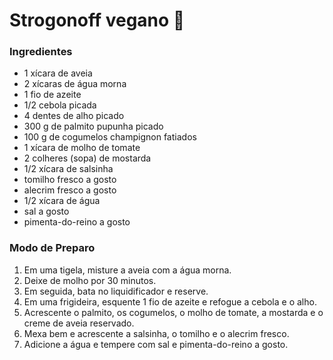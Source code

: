 # Strogonoff vegano :tomato:

### Ingredientes

- 1 xícara de aveia
- 2 xícaras de água morna
- 1 fio de azeite
- 1/2 cebola picada
- 4 dentes de alho picado
- 300 g de palmito pupunha picado
- 100 g de cogumelos champignon fatiados
- 1 xícara de molho de tomate
- 2 colheres (sopa) de mostarda
- 1/2 xícara de salsinha
- tomilho fresco a gosto
- alecrim fresco a gosto
- 1/2 xícara de água
- sal a gosto
- pimenta-do-reino a gosto

### Modo de Preparo

1. Em uma tigela, misture a aveia com a água morna.
2. Deixe de molho por 30 minutos.
3. Em seguida, bata no liquidificador e reserve.
4. Em uma frigideira, esquente 1 fio de azeite e refogue a cebola e o alho.
5. Acrescente o palmito, os cogumelos, o molho de tomate, a mostarda e o creme de aveia reservado.
6. Mexa bem e acrescente a salsinha, o tomilho e o alecrim fresco.
7. Adicione a água e tempere com sal e pimenta-do-reino a gosto.